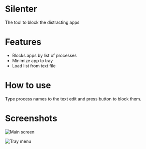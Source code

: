 # Silenter
The tool to block the distracting apps

# Features

- Blocks apps by list of processes
- Minimize app to tray
- Load list from text file

# How to use

Type process names to the text edit and press button to block them.

# Screenshots

![Main screen](https://dl.dropbox.com/scl/fi/3vawib93zkgi9dp37ta29/silenter1.png?rlkey=62aju2kl2fbuopm41pw7jt8o4&st=foj8l1rt)

![Tray menu](https://dl.dropbox.com/scl/fi/cnvrx0a4ub2wbobokftmx/silenter2.png?rlkey=8qt4ufwqzakwhemt8hskvg6ds&st=2wissr8x)